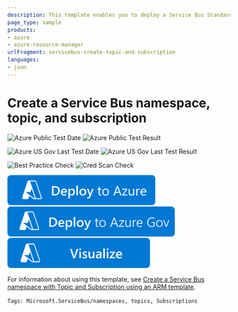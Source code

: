 ```yaml
---
description: This template enables you to deploy a Service Bus Standard namespace, a topic, and a subscription.
page_type: sample
products:
- azure
- azure-resource-manager
urlFragment: servicebus-create-topic-and-subscription
languages:
- json
---
```

# Create a Service Bus namespace, topic, and subscription

![Azure Public Test Date](https://azurequickstartsservice.blob.core.windows.net/badges/quickstarts/microsoft.servicebus/servicebus-create-topic-and-subscription/PublicLastTestDate.svg)
![Azure Public Test Result](https://azurequickstartsservice.blob.core.windows.net/badges/quickstarts/microsoft.servicebus/servicebus-create-topic-and-subscription/PublicDeployment.svg)

![Azure US Gov Last Test Date](https://azurequickstartsservice.blob.core.windows.net/badges/quickstarts/microsoft.servicebus/servicebus-create-topic-and-subscription/FairfaxLastTestDate.svg)
![Azure US Gov Last Test Result](https://azurequickstartsservice.blob.core.windows.net/badges/quickstarts/microsoft.servicebus/servicebus-create-topic-and-subscription/FairfaxDeployment.svg)

![Best Practice Check](https://azurequickstartsservice.blob.core.windows.net/badges/quickstarts/microsoft.servicebus/servicebus-create-topic-and-subscription/BestPracticeResult.svg)
![Cred Scan Check](https://azurequickstartsservice.blob.core.windows.net/badges/quickstarts/microsoft.servicebus/servicebus-create-topic-and-subscription/CredScanResult.svg)

[![Deploy To Azure](https://raw.githubusercontent.com/Azure/azure-quickstart-templates/master/1-CONTRIBUTION-GUIDE/images/deploytoazure.svg?sanitize=true)](https://portal.azure.com/#create/Microsoft.Template/uri/https%3A%2F%2Fraw.githubusercontent.com%2FAzure%2Fazure-quickstart-templates%2Fmaster%2Fquickstarts%2Fmicrosoft.servicebus%2Fservicebus-create-topic-and-subscription%2Fazuredeploy.json)
[![Deploy To Azure US Gov](https://raw.githubusercontent.com/Azure/azure-quickstart-templates/master/1-CONTRIBUTION-GUIDE/images/deploytoazuregov.svg?sanitize=true)](https://portal.azure.us/#create/Microsoft.Template/uri/https%3A%2F%2Fraw.githubusercontent.com%2FAzure%2Fazure-quickstart-templates%2Fmaster%2Fquickstarts%2Fmicrosoft.servicebus%2Fservicebus-create-topic-and-subscription%2Fazuredeploy.json)
[![Visualize](https://raw.githubusercontent.com/Azure/azure-quickstart-templates/master/1-CONTRIBUTION-GUIDE/images/visualizebutton.svg?sanitize=true)](http://armviz.io/#/?load=https%3A%2F%2Fraw.githubusercontent.com%2FAzure%2Fazure-quickstart-templates%2Fmaster%2Fquickstarts%2Fmicrosoft.servicebus%2Fservicebus-create-topic-and-subscription%2Fazuredeploy.json)

For information about using this template, see [Create a Service Bus namespace with Topic and Subscription using an ARM template](http://azure.microsoft.com/documentation/articles/service-bus-resource-manager-namespace-topic/).

`Tags: Microsoft.ServiceBus/namespaces, topics, Subscriptions`
